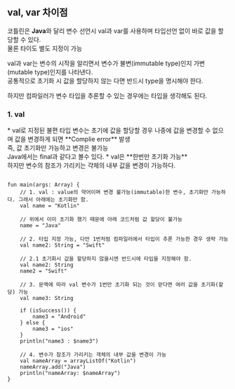 <h2> val, var 차이점 </h2>

코틀린은 **Java**와 달리 변수 선언시 val과 var를 사용하며 타입선언 없이 바로 값을 할당할 수 있다. <br>
물론 타이도 별도 지정이 가능
<p>
</p>
val과 var는 변수의 시작을 알리면서 변수가 불변(immutable type)인지 가변(mutable type)인지를 나타낸다.<br>
공통적으로 초기화 시 값을 할당하지 않는 다면 반드시 type을 명시해야 한다.<p></p>

하지만 컴파일러가 변수 타입을 추론할 수 있는 경우에는 타입을 생각해도 된다.

<h3>1. val</h3>
* val로 지정된 불편 타입 변수는 초기에 값을 할당할 경우 나중에 값을 변경할 수 없으며 값을 변경하게 되면 **Complie error** 발생<br>
즉, 값 초기화만 가능하고 변경은 불가능<br>Java에서는 final과 같다고 볼수 있다.
* val은 **한번만 초기화 가능** <br>하지만 변수의 참조가 가리키는 갹체의 내부 값을 변경이 가능하다.

<pre>
<code>
fun main(args: Array<String>) {
    // 1. val : value의 약어이며 변경 불가능(immutable)한 변수, 초기화만 가능하다. 그래서 아래에는 초기화만 함.
    val name = "Kotlin"
    
    // 위에서 이미 초기화 했기 때문에 아래 코드처럼 값 할당이 불가능
    name = "Java"
    
    // 2. 타입 지정 가능, 다만 1번처럼 컴파일러에서 타입이 추론 가능한 경우 생략 가능
    val name2: String = "Swift"
    
    // 2.1 초기화시 값을 할당하지 않을시엔 반드시에 타입을 지정해야 함.
    val name2: String
    name2 = "Swift"
    
    // 3. 문맥에 따라 val 변수가 1번만 초기화 되는 것이 맏다면 여러 값을 초기화(할당) 가능
    val name3: String
    
    if (isSuccess()) {
        name3 = "Android"
    } else {
        name3 = "ios"
    }
    println("name3 : $name3")
    
    // 4. 변수가 참조가 가리키는 객체의 내부 값을 변경이 가능
    val nameArray = arrayListOf("Kotlin")
    nameArray.add("Java")
    println("nameArray: $nameArray")
}
</code>
</pre>